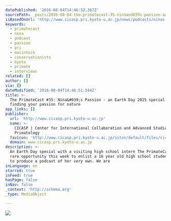 ```yaml
---
datePublished: '2016-08-04T14:46:52.367Z'
sourcePath: _posts/2016-08-04-the-primatecast-35-ninaand039s-passion-an-earth-day-2015.md
isBasedOnUrl: 'http://www.cicasp.pri.kyoto-u.ac.jp/news/podcasts/ninas-passion'
keywords:
  - primatecast
  - nina
  - podcast
  - passion
  - pri
  - macintosh
  - conservationists
  - kyoto
  - primate
  - interviews
related: []
author: []
via: {}
dateModified: '2016-08-04T14:46:51.544Z'
title: >-
  The PrimateCast #35: Nina&#039;s Passion - an Earth Day 2015 special about
  finding your passion for nature
app_links: []
publisher:
  url: 'http://www.cicasp.pri.kyoto-u.ac.jp'
  name: >-
    CICASP | Center for International Collaboration and Advanced Studies in
    Primatology
  favicon: 'http://www.cicasp.pri.kyoto-u.ac.jp/sites/default/files/cicasp_favicon.ico'
  domain: www.cicasp.pri.kyoto-u.ac.jp
description: >-
  An Earth Day special with a visiting high school intern The PrimateCast had a
  rare opportunity this week to enlist a 16 year old high school student intern
  to produce a podcast of her very own. We are
inLanguage: en
starred: true
inFeed: true
hasPage: false
inNav: false
_context: 'http://schema.org'
_type: MediaObject

---
```

![](https://the-grid-user-content.s3-us-west-2.amazonaws.com/96835e31-d270-4dd9-a3b2-6e5f4441edfb.jpg)